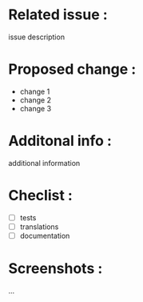 # Related issue :

issue description

# Proposed change :

- change 1
- change 2
- change 3

# Additonal info :

additional information

# Checlist :

- [ ] tests
- [ ] translations
- [ ] documentation

# Screenshots :

...

